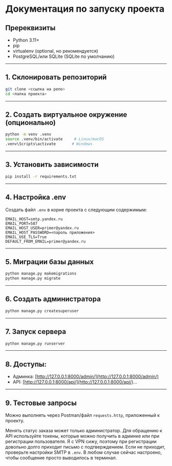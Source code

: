 # Документация по запуску проекта

## Пререквизиты

* Python 3.11+
* pip
* virtualenv (optional, но рекомендуется)
* PostgreSQL/или SQLite (SQLite по умолчанию)

---

## 1. Склонировать репозиторий

```bash
git clone <ссылка на репо>
cd <папка проекта>
```

---

## 2. Создать виртуальное окружение (опционально)

```bash
python -m venv .venv
source .venv/bin/activate     # Linux/macOS
.venv\Scripts\activate       # Windows
```

---

## 3. Установить зависимости

```bash
pip install -r requirements.txt
```

---

## 4. Настройка .env

Создать файл `.env` в корне проекта с следующим содержимым:

```
EMAIL_HOST=smtp.yandex.ru
EMAIL_PORT=587
EMAIL_HOST_USER=primer@yandex.ru
EMAIL_HOST_PASSWORD=<пароль приложения>
EMAIL_USE_TLS=True
DEFAULT_FROM_EMAIL=primer@yandex.ru
```

---

## 5. Миграции базы данных

```bash
python manage.py makemigrations
python manage.py migrate
```

---

## 6. Создать администратора

```bash
python manage.py createsuperuser
```

---

## 7. Запуск сервера

```bash
python manage.py runserver
```

---

## 8. Доступы:

* Админка: [http://127.0.0.1:8000/admin/](http://127.0.0.1:8000/admin/)
* API: [http://127.0.0.1:8000/api/](http://127.0.0.1:8000/api/)...

---

## 9. Тестовые запросы

Можно выполнять через Postman/файл `requests.http`, приложенный к проекту. 

Менять статус заказа может только администратор. Для обращению к API используйте токены, которые можно получить в админке или при регистрации пользователя.
Я с VPN сижу, поэтому при регистрации довольно долго приходит письмо с подтверждением. Если не приходит, проверьте настройки SMTP в `.env`. В любом случае сейчас настроено, чтобы сообщение просто выводилось в терминал.




